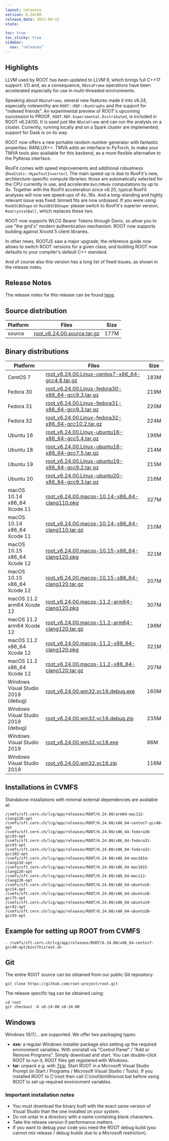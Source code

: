 ```yaml
---
layout: releases
version: 6.24/00
release_date: 2021-04-15
state:

toc: true
toc_sticky: true
sidebar:
  nav: "releases"
---
```


## Highlights

LLVM used by ROOT has been updated to LLVM 9, which brings full C++17 support.
I/O and, as a consequence, `RDataFrame` operations have been accelerated especially for use in multi-threaded environments.

Speaking about `RDataFrame`, several new features made it into v6.24, especially noteworthy are `ROOT::RDF::RunGraphs` and the support for "indexed friends".
An experimental preview of ROOT's upcoming succession to PROOF, `ROOT.RDF.Experimental.Distributed`, is included in ROOT v6.24/00.
It is used just like `RDataFrame` and can run the analysis on a cluster.
Currently, running locally and on a Spark cluster are implemented; support for Dask is on its way.

ROOT now offers a new portable random number generator with fantastic properties: RANLUX++.
TMVA adds an interface to PyTorch, to make your TMVA tools also available for this backend, as a more flexible alternative to the PyKeras interface.

RooFit comes with speed improvements and additional robustness (`RooStats::HypoTestInverter`).
The main speed-up is due to RooFit's new, architecture-specific compute libraries:
those are automatically selected for the CPU currently in use, and accelerate `BatchMode` computations by up to 4x.
Together with the RooFit acceleration since v6.20, typical RooFit analyses will now see speed-ups of 4x..16x.
And a long-standing and highly relevant issue was fixed: binned fits are now unbiased.
If you were using `RooDSCBShape` or `RooSDSCBShape`: please switch to RooFit's superior version, `RooCrystalBall`, which replaces these two.

ROOT now supports WLCG Bearer Tokens through Davix, so allow you to use "the grid's" modern authentication mechanism.
ROOT now supports building against Xrootd 5 client libraries.

In other news, ROOTJS saw a major upgrade;
the reference guide now allows to switch ROOT versions for a given class;
and building ROOT now defaults to your compiler's default C++ standard.

And of course also this version has a long list of fixed issues, as shown in the release notes.

## Release Notes

The release notes for this release can be found [here](https://root.cern/doc/v624/release-notes.html).

## Source distribution

| Platform       | Files | Size |
|-----------|-------|-----|
| source | [root_v6.24.00.source.tar.gz](https://root.cern/download/root_v6.24.00.source.tar.gz) | 177M |


## Binary distributions

| Platform       | Files | Size |
|-----------|-------|-----|
| CentOS 7 | [root_v6.24.00.Linux-centos7-x86_64-gcc4.8.tar.gz](https://root.cern/download/root_v6.24.00.Linux-centos7-x86_64-gcc4.8.tar.gz) | 183M |
| Fedora 30 | [root_v6.24.00.Linux-fedora30-x86_64-gcc9.3.tar.gz](https://root.cern/download/root_v6.24.00.Linux-fedora30-x86_64-gcc9.3.tar.gz) | 219M |
| Fedora 31 | [root_v6.24.00.Linux-fedora31-x86_64-gcc9.3.tar.gz](https://root.cern/download/root_v6.24.00.Linux-fedora31-x86_64-gcc9.3.tar.gz) | 220M |
| Fedora 32 | [root_v6.24.00.Linux-fedora32-x86_64-gcc10.2.tar.gz](https://root.cern/download/root_v6.24.00.Linux-fedora32-x86_64-gcc10.2.tar.gz) | 224M |
| Ubuntu 16 | [root_v6.24.00.Linux-ubuntu16-x86_64-gcc5.4.tar.gz](https://root.cern/download/root_v6.24.00.Linux-ubuntu16-x86_64-gcc5.4.tar.gz) | 196M |
| Ubuntu 18 | [root_v6.24.00.Linux-ubuntu18-x86_64-gcc7.5.tar.gz](https://root.cern/download/root_v6.24.00.Linux-ubuntu18-x86_64-gcc7.5.tar.gz) | 214M |
| Ubuntu 19 | [root_v6.24.00.Linux-ubuntu19-x86_64-gcc9.2.tar.gz](https://root.cern/download/root_v6.24.00.Linux-ubuntu19-x86_64-gcc9.2.tar.gz) | 215M |
| Ubuntu 20 | [root_v6.24.00.Linux-ubuntu20-x86_64-gcc9.3.tar.gz](https://root.cern/download/root_v6.24.00.Linux-ubuntu20-x86_64-gcc9.3.tar.gz) | 216M |
| macOS 10.14 x86_64 Xcode 11 | [root_v6.24.00.macos-10.14-x86_64-clang110.pkg](https://root.cern/download/root_v6.24.00.macos-10.14-x86_64-clang110.pkg) | 327M |
| macOS 10.14 x86_64 Xcode 11 | [root_v6.24.00.macos-10.14-x86_64-clang110.tar.gz](https://root.cern/download/root_v6.24.00.macos-10.14-x86_64-clang110.tar.gz) | 210M |
| macOS 10.15 x86_64 Xcode 12 | [root_v6.24.00.macos-10.15-x86_64-clang120.pkg](https://root.cern/download/root_v6.24.00.macos-10.15-x86_64-clang120.pkg) | 321M |
| macOS 10.15 x86_64 Xcode 12 | [root_v6.24.00.macos-10.15-x86_64-clang120.tar.gz](https://root.cern/download/root_v6.24.00.macos-10.15-x86_64-clang120.tar.gz) | 207M |
| macOS 11.2 arm64 Xcode 12 | [root_v6.24.00.macos-11.2-arm64-clang120.pkg](https://root.cern/download/root_v6.24.00.macos-11.2-arm64-clang120.pkg) | 307M |
| macOS 11.2 arm64 Xcode 12 | [root_v6.24.00.macos-11.2-arm64-clang120.tar.gz](https://root.cern/download/root_v6.24.00.macos-11.2-arm64-clang120.tar.gz) | 196M |
| macOS 11.2 x86_64 Xcode 12 | [root_v6.24.00.macos-11.2-x86_64-clang120.pkg](https://root.cern/download/root_v6.24.00.macos-11.2-x86_64-clang120.pkg) | 321M |
| macOS 11.2 x86_64 Xcode 12 | [root_v6.24.00.macos-11.2-x86_64-clang120.tar.gz](https://root.cern/download/root_v6.24.00.macos-11.2-x86_64-clang120.tar.gz) | 207M |
| Windows Visual Studio 2019 (debug) | [root_v6.24.00.win32.vc16.debug.exe](https://root.cern/download/root_v6.24.00.win32.vc16.debug.exe) | 160M |
| Windows Visual Studio 2019 (debug) | [root_v6.24.00.win32.vc16.debug.zip](https://root.cern/download/root_v6.24.00.win32.vc16.debug.zip) | 235M |
| Windows Visual Studio 2019 | [root_v6.24.00.win32.vc16.exe](https://root.cern/download/root_v6.24.00.win32.vc16.exe) |  86M |
| Windows Visual Studio 2019 | [root_v6.24.00.win32.vc16.zip](https://root.cern/download/root_v6.24.00.win32.vc16.zip) | 116M |

## Installations in CVMFS

Standalone installations with minimal external dependencies are available at:
~~~
/cvmfs/sft.cern.ch/lcg/app/releases/ROOT/6.24.00/arm64-mac112-clang120-opt
/cvmfs/sft.cern.ch/lcg/app/releases/ROOT/6.24.00/x86_64-centos7-gcc48-opt
/cvmfs/sft.cern.ch/lcg/app/releases/ROOT/6.24.00/x86_64-fedora30-gcc93-opt
/cvmfs/sft.cern.ch/lcg/app/releases/ROOT/6.24.00/x86_64-fedora31-gcc93-opt
/cvmfs/sft.cern.ch/lcg/app/releases/ROOT/6.24.00/x86_64-fedora32-gcc102-opt
/cvmfs/sft.cern.ch/lcg/app/releases/ROOT/6.24.00/x86_64-mac1014-clang110-opt
/cvmfs/sft.cern.ch/lcg/app/releases/ROOT/6.24.00/x86_64-mac1015-clang120-opt
/cvmfs/sft.cern.ch/lcg/app/releases/ROOT/6.24.00/x86_64-mac112-clang120-opt
/cvmfs/sft.cern.ch/lcg/app/releases/ROOT/6.24.00/x86_64-ubuntu16-gcc54-opt
/cvmfs/sft.cern.ch/lcg/app/releases/ROOT/6.24.00/x86_64-ubuntu18-gcc75-opt
/cvmfs/sft.cern.ch/lcg/app/releases/ROOT/6.24.00/x86_64-ubuntu19-gcc92-opt
/cvmfs/sft.cern.ch/lcg/app/releases/ROOT/6.24.00/x86_64-ubuntu20-gcc93-opt
~~~


## Example for setting up ROOT from CVMFS

~~~
. /cvmfs/sft.cern.ch/lcg/app/releases/ROOT/6.24.00/x86_64-centos7-gcc48-opt/bin/thisroot.sh
~~~

## Git

The entire ROOT source can be obtained from our public Git repository:

~~~
git clone https://github.com/root-project/root.git
~~~
The release specific tag can be obtained using:
~~~
cd root
git checkout -b v6-24-00 v6-24-00
~~~


## Windows

Windows 10/7/... are supported. We offer two packaging types:

 * **exe**: a regular Windows installer package also setting up the required environment variables. With uninstall via "Control Panel" / "Add or Remove Programs". Simply download and start. You can double-click ROOT to run it; ROOT files get registered with Windows.
 * **tar**: unpack e.g. with [7zip](https://www.7-zip.org). Start ROOT in a Microsoft Visual Studio Prompt (in Start / Programs / Microsoft Visual Studio / Tools). If you installed ROOT to C:\root then call C:\root\bin\thisroot.bat before using ROOT to set up required environment variables.

### Important installation notes

 * You must download the binary built with the exact same version of Visual Studio than the one installed on your system.
 * Do not untar in a directory with a name containing blank characters.
 * Take the release version if performance matters.
 * If you want to debug your code you need the ROOT debug build (you cannot mix release / debug builds due to a Microsoft restriction).
